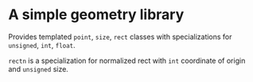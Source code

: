 # A simple geometry library
Provides templated `point`, `size`, `rect` classes with specializations for `unsigned`, `int`, `float`.

`rectn` is a specialization for normalized rect with `int` coordinate of origin and `unsigned` size.
